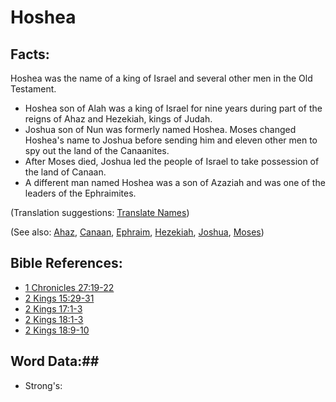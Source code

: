 # Hoshea #

## Facts: ##

Hoshea was the name of a king of Israel and several other men in the Old Testament.

* Hoshea son of Alah was a king of Israel for nine years during part of the reigns of Ahaz and Hezekiah, kings of Judah.
* Joshua son of Nun was formerly named Hoshea. Moses changed Hoshea's name to Joshua before sending him and eleven other men to spy out the land of the Canaanites.
* After Moses died, Joshua led the people of Israel to take possession of the land of Canaan.
* A different man named Hoshea was a son of Azaziah and was one of the leaders of the Ephraimites.

(Translation suggestions: [Translate Names](rc://en/ta/man/translate/translate-names))

(See also: [Ahaz](../other/ahaz.md), [Canaan](../other/canaan.md), [Ephraim](../other/ephraim.md), [Hezekiah](../other/hezekiah.md), [Joshua](../other/joshua.md), [Moses](../other/moses.md))

## Bible References: ##

* [1 Chronicles 27:19-22](rc://en/tn/help/1ch/27/19)
* [2 Kings 15:29-31](rc://en/tn/help/2ki/15/29)
* [2 Kings 17:1-3](rc://en/tn/help/2ki/17/01)
* [2 Kings 18:1-3](rc://en/tn/help/2ki/18/01)
* [2 Kings 18:9-10](rc://en/tn/help/2ki/18/09)

## Word Data:##

* Strong's: 

